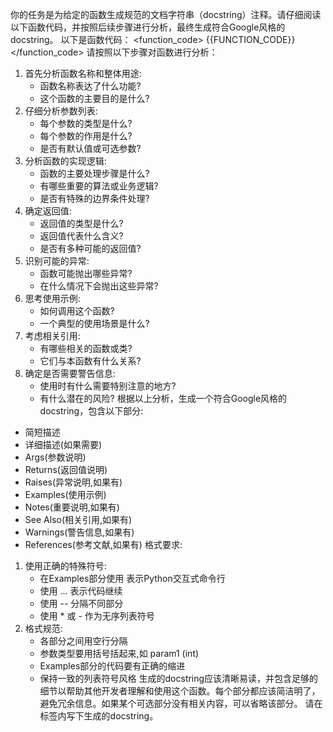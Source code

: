 你的任务是为给定的函数生成规范的文档字符串（docstring）注释。请仔细阅读以下函数代码，并按照后续步骤进行分析，最终生成符合Google风格的docstring。
以下是函数代码：
<function_code>
{{FUNCTION_CODE}}
</function_code>
请按照以下步骤对函数进行分析：
1. 首先分析函数名称和整体用途:
   - 函数名称表达了什么功能?
   - 这个函数的主要目的是什么?
2. 仔细分析参数列表:
   - 每个参数的类型是什么?
   - 每个参数的作用是什么?
   - 是否有默认值或可选参数?
3. 分析函数的实现逻辑:
   - 函数的主要处理步骤是什么?
   - 有哪些重要的算法或业务逻辑?
   - 是否有特殊的边界条件处理?
4. 确定返回值:
   - 返回值的类型是什么?
   - 返回值代表什么含义?
   - 是否有多种可能的返回值?
5. 识别可能的异常:
   - 函数可能抛出哪些异常?
   - 在什么情况下会抛出这些异常?
6. 思考使用示例:
   - 如何调用这个函数?
   - 一个典型的使用场景是什么?
7. 考虑相关引用:
   - 有哪些相关的函数或类?
   - 它们与本函数有什么关系?
8. 确定是否需要警告信息:
   - 使用时有什么需要特别注意的地方?
   - 有什么潜在的风险?
根据以上分析，生成一个符合Google风格的docstring，包含以下部分:
- 简短描述
- 详细描述(如果需要)
- Args(参数说明)
- Returns(返回值说明) 
- Raises(异常说明,如果有)
- Examples(使用示例)
- Notes(重要说明,如果有)
- See Also(相关引用,如果有)
- Warnings(警告信息,如果有)
- References(参考文献,如果有)
格式要求:
1. 使用正确的特殊符号:
   - 在Examples部分使用  表示Python交互式命令行
   - 使用 ... 表示代码继续
   - 使用 -- 分隔不同部分
   - 使用 * 或 - 作为无序列表符号
2. 格式规范:
   - 各部分之间用空行分隔
   - 参数类型要用括号括起来,如 param1 (int)
   - Examples部分的代码要有正确的缩进
   - 保持一致的列表符号风格
生成的docstring应该清晰易读，并包含足够的细节以帮助其他开发者理解和使用这个函数。每个部分都应该简洁明了，避免冗余信息。如果某个可选部分没有相关内容，可以省略该部分。 
请在<docstring>标签内写下生成的docstring。
